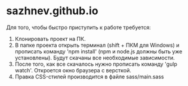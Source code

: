 # sazhnev.github.io

Для того, чтобы быстро приступить к работе требуется:

1. Клонировать проект на ПК.
2. В папке проекта открыть терминал (shift + ПКМ для Windows) и прописать команду 'npm install' 
   (npm и node.js должны быть уже установлены). Будут скачаны все необходимые зависимости.
3. После того, как все скачалось нужно прописать команду 'gulp watch'. Откроется окно браузера с версткой.
4. Правка CSS-стилей производится в файле sass/main.sass
